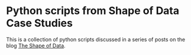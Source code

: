 # Python scripts from Shape of Data Case Studies

This is a collection of python scripts discussed in a series
of posts on the blog [The Shape of Data][1].

[1]: http://shapeofdata.wordpress.com 